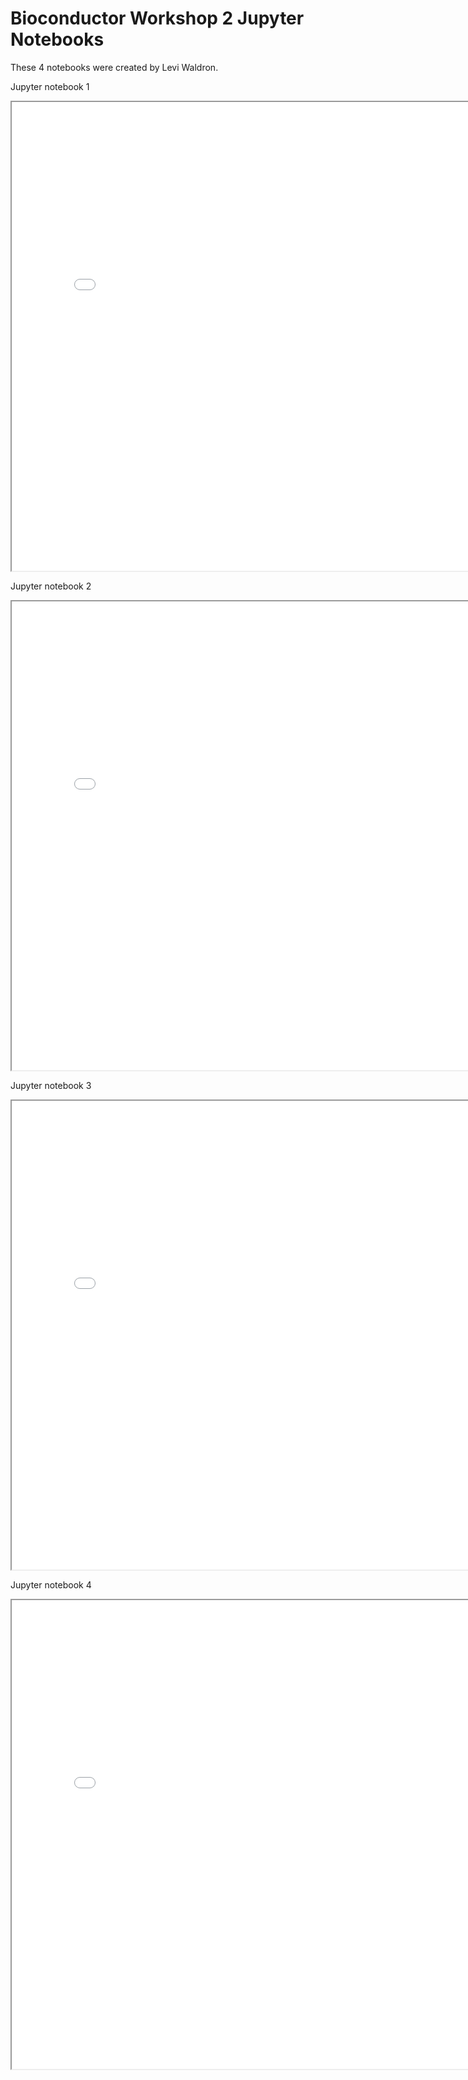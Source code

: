 # Bioconductor Workshop 2 Jupyter Notebooks

These 4 notebooks were created by Levi Waldron.

<p>Jupyter notebook 1</p>
<iframe src="../assets/BrownCOBREDay2Session1.html" height="750px" width="800px"></iframe>

<p>Jupyter notebook 2</p>
<iframe src="../assets/BrownCOBREDay2Session2.html" height="750px" width="800px"></iframe>

<p>Jupyter notebook 3</p>
<iframe src="../assets/BrownCOBREDay2Session3.html" height="750px" width="800px"></iframe>

<p>Jupyter notebook 4</p>
<iframe src="../assets/BrownCOBREDay2Session4.html" height="750px" width="800px"></iframe>